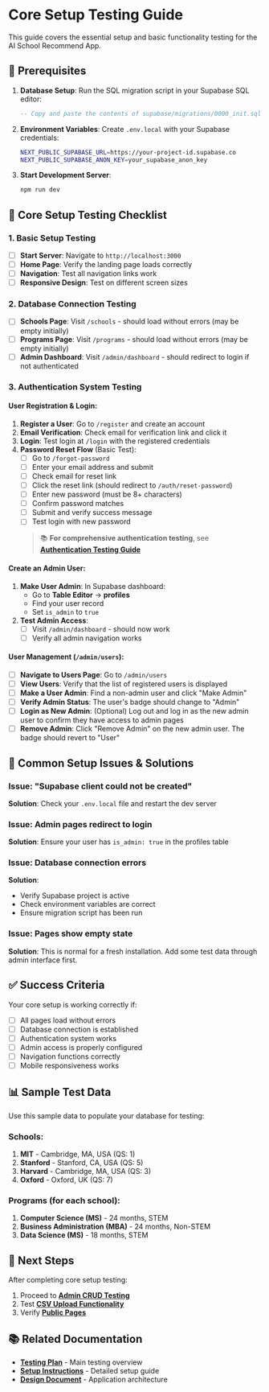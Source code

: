 # Core Setup Testing Guide

This guide covers the essential setup and basic functionality testing for the AI School Recommend App.

## 🚀 Prerequisites

1. **Database Setup**: Run the SQL migration script in your Supabase SQL editor:
   ```sql
   -- Copy and paste the contents of supabase/migrations/0000_init.sql
   ```

2. **Environment Variables**: Create `.env.local` with your Supabase credentials:
   ```bash
   NEXT_PUBLIC_SUPABASE_URL=https://your-project-id.supabase.co
   NEXT_PUBLIC_SUPABASE_ANON_KEY=your_supabase_anon_key
   ```

3. **Start Development Server**:
   ```bash
   npm run dev
   ```

## 🧪 Core Setup Testing Checklist

### 1. Basic Setup Testing
- [ ] **Start Server**: Navigate to `http://localhost:3000`
- [ ] **Home Page**: Verify the landing page loads correctly
- [ ] **Navigation**: Test all navigation links work
- [ ] **Responsive Design**: Test on different screen sizes

### 2. Database Connection Testing
- [ ] **Schools Page**: Visit `/schools` - should load without errors (may be empty initially)
- [ ] **Programs Page**: Visit `/programs` - should load without errors (may be empty initially)
- [ ] **Admin Dashboard**: Visit `/admin/dashboard` - should redirect to login if not authenticated

### 3. Authentication System Testing

#### User Registration & Login:
1. **Register a User**: Go to `/register` and create an account
2. **Email Verification**: Check email for verification link and click it
3. **Login**: Test login at `/login` with the registered credentials
4. **Password Reset Flow** (Basic Test):
   - [ ] Go to `/forgot-password`
   - [ ] Enter your email address and submit
   - [ ] Check email for reset link
   - [ ] Click the reset link (should redirect to `/auth/reset-password`)
   - [ ] Enter new password (must be 8+ characters)
   - [ ] Confirm password matches
   - [ ] Submit and verify success message
   - [ ] Test login with new password

   > 📚 **For comprehensive authentication testing**, see **[Authentication Testing Guide](./authentication-testing.md)**

#### Create an Admin User:
1. **Make User Admin**: In Supabase dashboard:
   - Go to **Table Editor** → **profiles**
   - Find your user record
   - Set `is_admin` to `true`
2. **Test Admin Access**: 
   - [ ] Visit `/admin/dashboard` - should now work
   - [ ] Verify all admin navigation works

#### User Management (`/admin/users`):
- [ ] **Navigate to Users Page**: Go to `/admin/users`
- [ ] **View Users**: Verify that the list of registered users is displayed
- [ ] **Make a User Admin**: Find a non-admin user and click "Make Admin"
- [ ] **Verify Admin Status**: The user's badge should change to "Admin"
- [ ] **Login as New Admin**: (Optional) Log out and log in as the new admin user to confirm they have access to admin pages
- [ ] **Remove Admin**: Click "Remove Admin" on the new admin user. The badge should revert to "User"

## 🐛 Common Setup Issues & Solutions

### Issue: "Supabase client could not be created"
**Solution**: Check your `.env.local` file and restart the dev server

### Issue: Admin pages redirect to login
**Solution**: Ensure your user has `is_admin: true` in the profiles table

### Issue: Database connection errors
**Solution**: 
- Verify Supabase project is active
- Check environment variables are correct
- Ensure migration script has been run

### Issue: Pages show empty state
**Solution**: This is normal for a fresh installation. Add some test data through admin interface first.

## ✅ Success Criteria

Your core setup is working correctly if:
- [ ] All pages load without errors
- [ ] Database connection is established
- [ ] Authentication system works
- [ ] Admin access is properly configured
- [ ] Navigation functions correctly
- [ ] Mobile responsiveness works

## 📊 Sample Test Data

Use this sample data to populate your database for testing:

### Schools:
1. **MIT** - Cambridge, MA, USA (QS: 1)
2. **Stanford** - Stanford, CA, USA (QS: 5)
3. **Harvard** - Cambridge, MA, USA (QS: 3)
4. **Oxford** - Oxford, UK (QS: 7)

### Programs (for each school):
1. **Computer Science (MS)** - 24 months, STEM
2. **Business Administration (MBA)** - 24 months, Non-STEM
3. **Data Science (MS)** - 18 months, STEM

## 🔄 Next Steps

After completing core setup testing:
1. Proceed to **[Admin CRUD Testing](./admin-crud-testing.md)**
2. Test **[CSV Upload Functionality](./csv-upload-testing.md)**
3. Verify **[Public Pages](./public-pages-testing.md)**

## 📚 Related Documentation

- **[Testing Plan](./testing-plan.md)** - Main testing overview
- **[Setup Instructions](../setup-instructions.md)** - Detailed setup guide
- **[Design Document](../design-doc.md)** - Application architecture
